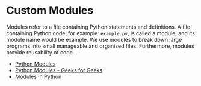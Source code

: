 # Custom Modules

Modules refer to a file containing Python statements and definitions. A file containing Python code, for example: `example.py`, is called a module, and its module name would be example. We use modules to break down large programs into small manageable and organized files. Furthermore, modules provide reusability of code.

- [Python Modules](https://docs.python.org/3/tutorial/modules.html)
- [Python Modules - Geeks for Geeks](https://www.geeksforgeeks.org/python-modules/)
- [Modules in Python](https://www.programiz.com/python-programming/modules)
